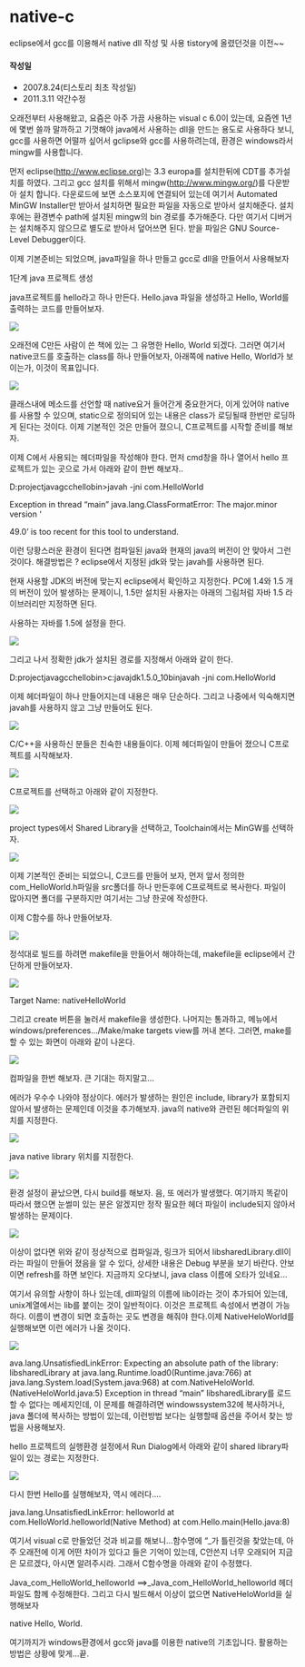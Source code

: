 # native-c

eclipse에서 gcc를 이용해서 native dll 작성 및 사용
tistory에 올렸던것을 이전~~

#### 작성일
* 2007.8.24(티스토리 최초 작성일)
* 2011.3.11 약간수정

오래전부터 사용해왔고, 요즘은 아주 가끔 사용하는 visual c 6.0이 있는데, 요즘엔 1년에 몇번 쓸까 말까하고 기껏해야 java에서 사용하는 dll을 만드는 용도로 사용하다 보니, gcc를 사용하면 어떨까 싶어서 gclipse와 gcc를 사용하려는데, 환경은 windows라서 mingw를 사용합니다.

먼저 eclipse(http://www.eclipse.org)는 3.3  europa를 설치한뒤에 CDT를 추가설치를 하였다. 그리고 gcc 설치를 위해서 mingw(http://www.mingw.org/)를 다운받아 설치 합니다. 다운로드에 보면 소스포지에 연결되어 있는데 여기서 Automated MinGW Installer만 받아서 설치하면 필요한 파일을 자동으로 받아서 설치해준다. 설치 후에는 환경변수 path에 설치된 mingw의 bin 경로를 추가해준다. 다만 여기서 디버거는 설치해주지 않으므로 별도로 받아서 덮어쓰면 된다. 받을 파일은 GNU Source-Level Debugger이다.

이제 기본준비는 되었으며, java파일을 하나 만들고 gcc로 dll을 만들어서 사용해보자

1단계 java 프로젝트 생성

java프로젝트를 hello라고 하나 만든다. Hello.java 파일을 생성하고 Hello, World를 출력하는 코드를 만들어보자.

![](./images/1.jpg)


오래전에 C만든 사람이 쓴 책에 있는 그 유명한 Hello, World 되겠다. 그러면 여기서 native코드를 호출하는 class를 하나 만들어보자, 아래쪽에 native Hello, World가 보이는가, 이것이 목표입니다.

![](./images/2.jpg)

클래스내에 메소드를 선언할 때 native요거 들어간게 중요한거다, 이게 있어야 native를 사용할 수 있으며, static으로 정의되어 있는 내용은 class가 로딩될때 한번만 로딩하게 된다는 것이다. 이제 기본적인 것은 만들어 졌으니, C프로젝트를 시작할 준비를 해보자.

이제 C에서 사용되는 헤더파일을 작성해야 한다. 먼저 cmd창을 하나 열어서 hello 프로젝트가 있는 곳으로 가서 아래와 같이 한번 해보자..

D:projectjavagcchellobin>javah -jni com.HelloWorld

Exception in thread “main” java.lang.ClassFormatError: The major.minor version ‘

49.0’ is too recent for this tool to understand.

이런 당황스러운 환경이 된다면 컴파일된 java와 현재의 java의 버전이 안 맞아서 그런 것이다. 해결방법은 ? eclipse에서 지정된 jdk와 맞는 javah를 사용하면 된다.

현재 사용할  JDK의 버전에 맞는지 eclipse에서 확인하고 지정한다. PC에 1.4와 1.5 개의 버전이 있어 발생하는 문제이니, 1.5만 설치된 사용자는 아래의 그림처럼 자바 1.5 라이브러리만 지정하면 된다.

사용하는 자바를 1.5에 설정을 한다.

![](./images/3.jpg)


그리고 나서 정확한 jdk가 설치된 경로를 지정해서 아래와 같이 한다.

D:projectjavagcchellobin>c:javajdk1.5.0_10binjavah -jni com.HelloWorld

이제 헤더파일이 하나 만들어지는데 내용은 매우 단순하다. 그리고 나중에서 익숙해지면 javah를 사용하지 않고 그냥 만들어도 된다.

![](./images/4.jpg)

C/C++을 사용하신 분들은 친숙한 내용들이다.  이제 헤더파일이 만들어 졌으니 C프로젝트를 시작해보자.

![](./images/5.jpg)

C프로젝트를 선택하고 아래와 같이 지정한다.

![](./images/6.jpg)

project types에서 Shared Library을 선택하고, Toolchain에서는 MinGW를 선택하자.

![](./images/7.jpg)

이제 기본적인 준비는 되었으니, C코드를 만들어 보자, 먼저 앞서 정의한 com_HelloWorld.h파일을 src폴더를 하나 만든후에 C프로젝트로 복사한다. 파일이 많아지면 폴더를 구분하지만 여기서는 그냥 한곳에 작성한다.

이제 C함수를 하나 만들어보자.

![](./images/8.jpg)

정석대로 빌드를 하려면 makefile을 만들어서 해야하는데, makefile을 eclipse에서 간단하게 만들어보자.

![](./images/9.jpg)

Target Name: nativeHelloWorld

그리고 create 버튼을 눌러서 makefile을 생성한다. 나머지는 통과하고, 메뉴에서 windows/preferences…/Make/make targets view를 꺼내 본다. 그러면, make를 할 수 있는 화면이 아래와 같이 나온다.

![](./images/10.jpg)

컴파일을 한번 해보자. 큰 기대는 하지말고…

에러가 우수수 나와야 정상이다. 에러가 발생하는 원인은 include, library가 포함되지 않아서 발생하는 문제인데 이것을 추가해보자. java의 native와 관련된 헤더파일의 위치를 지정한다.

![](./images/11.jpg)

java native library 위치를 지정한다.

![](./images/12.jpg)

환경 설정이 끝났으면, 다시 build를 해보자. 음, 또 에러가 발생했다. 여기까지 똑같이 따라서 했으면 눈썰미 있는 분은 알겠지만 정작 필요한 헤더 파일이 include되지 않아서 발생하는 문제이다.


![](./images/13.jpg)

이상이 없다면 위와 같이 정상적으로 컴파일과, 링크가 되어서 libsharedLibrary.dll이라는 파일이 만들어 졌음을 알 수 있다, 상세한 내용은 Debug 부분을 보기 바란다. 안보이면 refresh를 하면 보인다. 지금까지 오다보니, java class 이름에 오타가 있네요...

여기서 유의할 사항이 하나 있는데, dll파일의 이름에 lib이라는 것이 추가되어 있는데, unix계열에서는 lib를 붙이는 것이 일반적이다. 이것은 프로젝트 속성에서 변경이 가능하다. 이름이 변경이 되면 호출하는 곳도 변경을 해줘야 한다.이제 NativeHeloWorld를 실행해보면 이런 에러가 나올 것이다.

![](./images/15.jpg)

ava.lang.UnsatisfiedLinkError: Expecting an absolute path of the library: libsharedLibrary
at java.lang.Runtime.load0(Runtime.java:766)
at java.lang.System.load(System.java:968)
at com.NativeHeloWorld.<clinit>(NativeHeloWorld.java:5)
Exception in thread “main”
libsharedLibrary를 로드 할 수 없다는 메세지인데, 이 문제를 해결하려면 windowssystem32에 복사하거나, java 폴더에 복사하는 방법이 있는데, 이런방법 보다는 실행할때 옵션을 주어서 찾는 방법을 사용해보자.

hello 프로젝트의 실행환경 설정에서  Run Dialog에서 아래와 같이 shared library파일이 있는 경로는 지정한다.

![](./images/16.jpg)

다시 한번 Hello를 실행해보자, 역시 에러다….

java.lang.UnsatisfiedLinkError: helloworld
at com.HelloWorld.helloworld(Native Method)
at com.Hello.main(Hello.java:8)

여기서 visual c로 만들었던 것과 비교를 해보니…함수명에 “_가 틀린것을 찾았는데, 아주 오래전에 이게 어떤 차이가 있다고 들은 기억이 있는데, C안쓴지 너무 오래되어 지금은 모르겠다, 아시면 알려주시라. 그래서 C함수명을 아래와 같이 수정했다.

Java_com_HelloWorld_helloworld ==>_Java_com_HelloWorld_helloworld
헤더파일도 함께 수정해한다. 그리고 다시 빌드해서 이상이 없으면 NativeHeloWorld을 실행해보자

native Hello, World.

여기까지가 windows환경에서 gcc와 java를 이용한 native의 기초입니다. 활용하는 방법은 상황에 맞게…끝.
